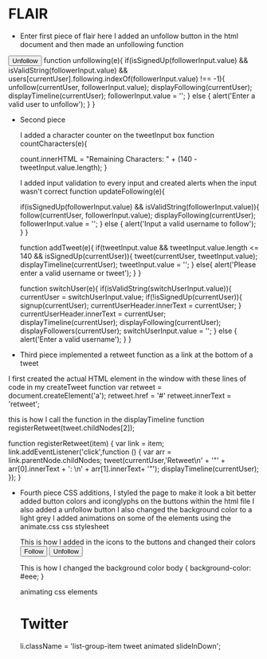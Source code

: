 # FLAIR

- Enter first piece of flair here
I added an unfollow button in the html document and then made an unfollowing function

<button id ="unfollow-button" class="btn btn-default">Unfollow</button>
function unfollowing(e){
  if(isSignedUp(followerInput.value) && isValidString(followerInput.value) && users[currentUser].following.indexOf(followerInput.value) !== -1){
    unfollow(currentUser, followerInput.value);
    displayFollowing(currentUser);
    displayTimeline(currentUser);
    followerInput.value = '';
  }
  else {
    alert('Enter a valid user to unfollow');
  }
}

- Second piece

  I added a character counter on the tweetInput box
  function countCharacters(e){

    count.innerHTML = "Remaining Characters: " + (140 - tweetInput.value.length);
  }

  I added input validation to every input and created alerts when the input wasn't correct
  function updateFollowing(e){

    if(isSignedUp(followerInput.value) && isValidString(followerInput.value)){
      follow(currentUser, followerInput.value);
      displayFollowing(currentUser);
      followerInput.value = '';
    }
    else {
      alert('Input a valid username to follow');
    }
  }

  function addTweet(e){
    if(tweetInput.value && tweetInput.value.length <= 140 && isSignedUp(currentUser)){
      tweet(currentUser, tweetInput.value);
      displayTimeline(currentUser);
      tweetInput.value = '';
    }
    else{
      alert('Please enter a valid username or tweet');
    }
  }

  function switchUser(e){
    if(isValidString(switchUserInput.value)){
      currentUser = switchUserInput.value;
      if(!isSignedUp(currentUser)){
        signup(currentUser);
        currentUserHeader.innerText = currentUser;
      }
      currentUserHeader.innerText = currentUser;
      displayTimeline(currentUser);
      displayFollowing(currentUser);
      displayFollowers(currentUser);
      switchUserInput.value = '';
    }
    else {
      alert('Enter a valid username');
    }
  }



- Third piece
 implemented a retweet function as a link at the bottom of a tweet

 I first created the actual HTML element in the window with these lines of code in my
 createTweet function
 var retweet = document.createElement('a');
 retweet.href = '#'
 retweet.innerText = 'retweet';

 this is how I call the function in the displayTimeline function
 registerRetweet(tweet.childNodes[2]);

 function registerRetweet(item) {
   var link = item;
   link.addEventListener('click',function () {
     var arr = link.parentNode.childNodes;
     tweet(currentUser,'Retweet\n' + '\"' + arr[0].innerText + ': \n' + arr[1].innerText+ '\"');
     displayTimeline(currentUser);
   });
 }


- Fourth piece
  CSS additions, I styled the page to make it look a bit better added button colors and iconglyphs on the buttons within the html file
  I also added a unfollow button
  I also changed the background color to a light grey
  I added animations on some of the elements using the animate.css css stylesheet

  This is how I added in the icons to the buttons and changed their colors
  <span class="glyphicon glyphicon-user" aria-hidden="true"></span>
  <button id="follow-button" class="btn btn-success"><span class="glyphicon glyphicon-plus" aria-hidden="true"></span> Follow</button>
  <button id ="unfollow-button" class="btn btn-warning"><span class="glyphicon glyphicon-minus" aria-hidden="true"></span> Unfollow</button>

  This is how I changed the background color
  body {
    background-color: #eee;
  }

  animating css elements

  <h1 class="animated bounce">Twitter</h1>
  li.className = 'list-group-item tweet animated slideInDown';
